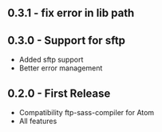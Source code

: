 ## 0.3.1 - fix error in lib path

## 0.3.0 - Support for sftp
* Added sftp support
* Better error management 

## 0.2.0 - First Release
* Compatibility ftp-sass-compiler for Atom
* All features
